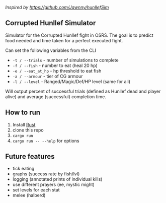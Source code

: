 *Inspired by https://github.com/Jawnny/hunllefSim*

## Corrupted Hunllef Simulator

Simulator for the Corrupted Hunllef fight in OSRS. The goal is  to predict food
needed and time taken for a perfect executed fight.

Can set the following variables from the CLI
- `-t / --trials` - number of simulations to complete
- `-f / --fish` - number to eat (heal 20 hp)
- `-e / --eat_at_hp` - hp threshold to eat fish
- `-a / --armour` - tier of CG armour
- `-l / --level` - Ranged/Magic/Def/HP level (same for all)

Will output percent of successful trials (defined as Hunllef dead and player
alive) and average (successful) completion time.


## How to run

1. Install [Rust](https://www.rust-lang.org/tools/install)
2. clone this repo
3. `cargo run` 
4. `cargo run -- --help` for options

## Future features
- tick eating
- graphs (success rate by fish/lvl)
- logging (annotated prints of individual kills)
- use different prayers (ee, mystic might)
- set levels for each stat
- melee (halberd)
